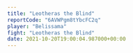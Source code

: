 ```yaml
---
title: "Leotheras the Blind"
reportCode: "6AVWPgm8tYbcFC2q"
player: "Belissama"
fight: "Leotheras the Blind"
date: 2021-10-20T19:00:04.987000+00:00
---
```

